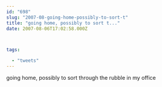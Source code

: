 ```yaml
---
id: "698"
slug: "2007-08-going-home-possibly-to-sort-t"
title: "going home, possibly to sort t..."
date: 2007-08-06T17:02:58.000Z



tags:

  - "tweets"
---
```

<div class="sqs-html-content">
  <p>going home, possibly to sort through the rubble in my office</p>
</div>
